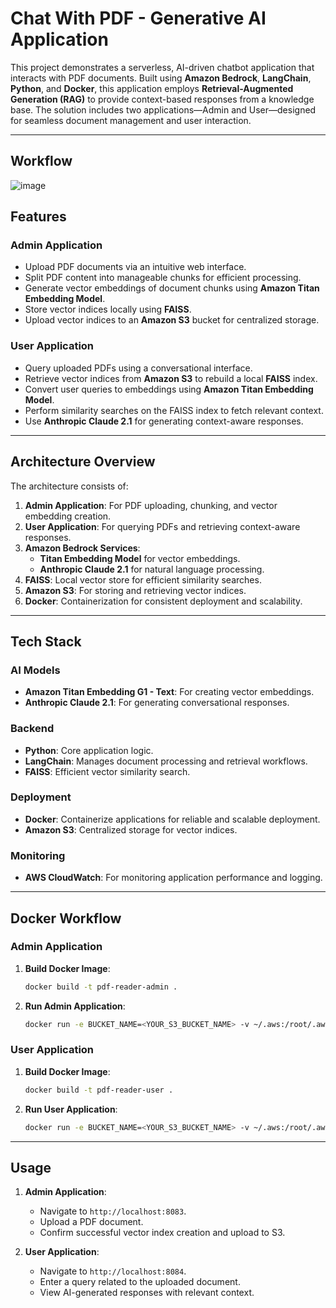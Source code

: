 # Chat With PDF - Generative AI Application

This project demonstrates a serverless, AI-driven chatbot application that interacts with PDF documents. Built using **Amazon Bedrock**, **LangChain**, **Python**, and **Docker**, this application employs **Retrieval-Augmented Generation (RAG)** to provide context-based responses from a knowledge base. The solution includes two applications—Admin and User—designed for seamless document management and user interaction.

---

## Workflow
![image](https://github.com/user-attachments/assets/d0343dce-58df-41af-b4aa-b32ee21093aa)

## Features

### Admin Application
- Upload PDF documents via an intuitive web interface.
- Split PDF content into manageable chunks for efficient processing.
- Generate vector embeddings of document chunks using **Amazon Titan Embedding Model**.
- Store vector indices locally using **FAISS**.
- Upload vector indices to an **Amazon S3** bucket for centralized storage.

### User Application
- Query uploaded PDFs using a conversational interface.
- Retrieve vector indices from **Amazon S3** to rebuild a local **FAISS** index.
- Convert user queries to embeddings using **Amazon Titan Embedding Model**.
- Perform similarity searches on the FAISS index to fetch relevant context.
- Use **Anthropic Claude 2.1** for generating context-aware responses.

---

## Architecture Overview

The architecture consists of:
1. **Admin Application**: For PDF uploading, chunking, and vector embedding creation.
2. **User Application**: For querying PDFs and retrieving context-aware responses.
3. **Amazon Bedrock Services**:
   - **Titan Embedding Model** for vector embeddings.
   - **Anthropic Claude 2.1** for natural language processing.
4. **FAISS**: Local vector store for efficient similarity searches.
5. **Amazon S3**: For storing and retrieving vector indices.
6. **Docker**: Containerization for consistent deployment and scalability.

---

## Tech Stack

### AI Models
- **Amazon Titan Embedding G1 - Text**: For creating vector embeddings.
- **Anthropic Claude 2.1**: For generating conversational responses.

### Backend
- **Python**: Core application logic.
- **LangChain**: Manages document processing and retrieval workflows.
- **FAISS**: Efficient vector similarity search.

### Deployment
- **Docker**: Containerize applications for reliable and scalable deployment.
- **Amazon S3**: Centralized storage for vector indices.

### Monitoring
- **AWS CloudWatch**: For monitoring application performance and logging.

---

## Docker Workflow

### Admin Application
1. **Build Docker Image**:
   ```bash
   docker build -t pdf-reader-admin .
   ```
2. **Run Admin Application**:
   ```bash
   docker run -e BUCKET_NAME=<YOUR_S3_BUCKET_NAME> -v ~/.aws:/root/.aws -p 8083:8083 -it pdf-reader-admin
   ```

### User Application
1. **Build Docker Image**:
   ```bash
   docker build -t pdf-reader-user .
   ```
2. **Run User Application**:
   ```bash
   docker run -e BUCKET_NAME=<YOUR_S3_BUCKET_NAME> -v ~/.aws:/root/.aws -p 8084:8084 -it pdf-reader-user
   ```

---

## Usage

1. **Admin Application**:
   - Navigate to `http://localhost:8083`.
   - Upload a PDF document.
   - Confirm successful vector index creation and upload to S3.

2. **User Application**:
   - Navigate to `http://localhost:8084`.
   - Enter a query related to the uploaded document.
   - View AI-generated responses with relevant context.


